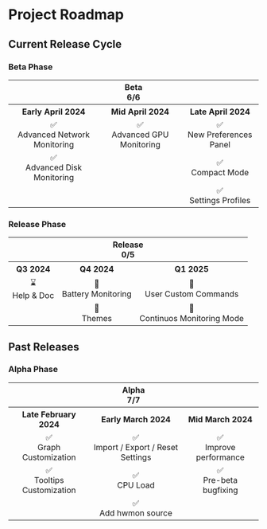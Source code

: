 # Project Roadmap

## Current Release Cycle

### Beta Phase

<table style="text-align:center" align="center">
    <tr>
        <th style="text-align:center" colspan="3">Beta<br>6/6</th>
    </tr>
    <tr>
        <th style="text-align:center">Early April 2024</th>
        <th style="text-align:center">Mid April 2024</th>
        <th style="text-align:center">Late April 2024</th>
    </tr>
    <tr>
        <td style="text-align:center">✅<br>Advanced Network Monitoring</td>
        <td style="text-align:center">✅<br>Advanced GPU Monitoring</td>
        <td style="text-align:center">✅<br>New Preferences Panel</td>
    </tr>
    <tr>
        <td style="text-align:center">✅<br>Advanced Disk Monitoring</td>
        <td style="text-align:center"></td>
        <td style="text-align:center">✅<br>Compact Mode</td>
    </tr>
    <tr>
        <td style="text-align:center"></td>
        <td style="text-align:center"></td>
        <td style="text-align:center">✅<br>Settings Profiles</td>
    </tr>
</table>

### Release Phase

<table style="text-align:center" align="center">
    <tr>
        <th style="text-align:center" colspan="3">Release<br>0/5</th>
    </tr>
    <tr>
        <th style="text-align:center">Q3 2024</th>
        <th style="text-align:center">Q4 2024</th>
        <th style="text-align:center">Q1 2025</th>
    </tr>
    <tr>
        <td style="text-align:center">⌛<br>Help &amp; Doc</td>
        <td style="text-align:center">🔲<br>Battery Monitoring</td>
        <td style="text-align:center">🔲<br>User Custom Commands</td>
    </tr>
    <tr>
        <td style="text-align:center"></td>
        <td style="text-align:center">🔲<br>Themes</td>
        <td style="text-align:center">🔲<br>Continuos Monitoring Mode</td>
    </tr>
</table>

## Past Releases

### Alpha Phase

<table style="text-align:center" align="center">
    <tr>
        <th style="text-align:center" colspan="3">Alpha<br>7/7</th>
    </tr>
    <tr>
        <th style="text-align:center">Late February 2024</th>
        <th style="text-align:center">Early March 2024</th>
        <th style="text-align:center">Mid March 2024</th>
    </tr>
    <tr>
        <td style="text-align:center">✅<br>Graph Customization</td>
        <td style="text-align:center">✅<br>Import / Export / Reset Settings</td>
        <td style="text-align:center">✅<br>Improve performance</td>
    </tr>
    <tr>
        <td style="text-align:center">✅<br>Tooltips Customization</td>
        <td style="text-align:center">✅<br>CPU Load</td>
        <td style="text-align:center">✅<br>Pre-beta bugfixing</td>
    </tr>
    <tr>
        <td style="text-align:center"></td>
        <td style="text-align:center">✅<br>Add hwmon source</td>
        <td style="text-align:center"></td>
    </tr>
</table>

